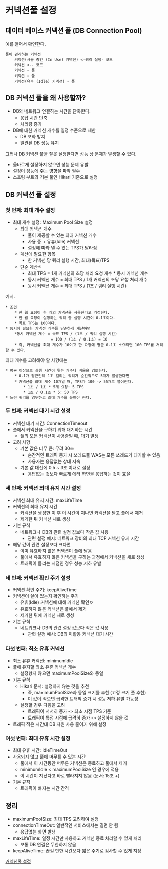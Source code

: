 # 커넥션풀 설정

## 데이터 베이스 커넥션 풀 (DB Connection Pool)
예를 들어서 확인한다.
```
풀이 관리하는 커넥션
    커넥션(사용 중인 (In Use) 커넥션) <-쿼리 실행- 코드
    커넥션 <-- 코드
    커넥션 - 풀
    커넥션 - 풀
    커넥션(유후 (Idle) 커넥션) - 풀
```

## DB 커넥션 풀을 왜 사용할까?
* DB와 네트워크 연결하는 시간을 단축한다.
    * 응답 시간 단축
    * 처리량 증가
* DB에 대한 커넥션 개수를 일정 수준으로 제한
    * DB 포화 방지
    * 일관된 DB 성능 유지   

그러나 DB 커넥션 풀을 잘못 설정한다면 성능 상 문제가 발생할 수 있다.   
* 올바르게 설정하지 않으면 성능 문제 유발
* 설정이 성능에 주는 영향을 파악 필수
* 스프링 부트의 기본 풀인 Hikari 기준으로 설정   

## DB 커넥션 풀 설정

### 첫 번째: 최대 개수 설정
* 최대 개수 설정: Maximum Pool Size 설정
    * 최대 커넥션 개수
        * 풀이 제공할 수 있는 최대 커넥션 개수
        * 사용 중 + 유휴(Idle) 커넥션
        * 설정에 따라 낼 수 있는 TPS가 달라짐
    * 계산에 필요한 항목
        * 한 커넥션 당 쿼리 실행 시간, 최대(목표)TPS
    * 단순 계산식
        * 최대 TPS = 1개 커넥션의 초당 처리 요청 개수 * 동시 커넥션 개수
        * 동시 커넥션 개수 = 최대 TPS / 1개 커넥션의 초당 요청 처리 개수
        * 동시 커넥션 개수 = 최대 TPS / (1초 / 쿼리 실행 시간)   

예시.
```
* 조건
    * 한 웹 요청이 한 개의 커넥션을 사용한다고 가정한다.
    * 한 웹 요청이 실행하는 쿼리 총 실행 시간이 0.1초이다.
    * 목표 TPS는 100이다.
* 동시에 필요한 커넥션 개수를 단순하게 계산하면
    *동시 커넥션 개수 = 목표 TPS / (1초 / 쿼리 실행 시간)
                    = 100 / (1초 / 0.1초) = 10
    * 즉, 커넥션풀 최대 개수가 10이고 한 요청에 평균 0.1초 소요되면 100 TPS를 처리할 수 있다.
```

최대 개수를 고려해야 할 사항에는   

```
* 평균 이상으로 실행 시간이 튀는 개수나 비율을 검토한다.
    * 0.1가 평균인데 1초 걸리는 쿼리가 순간적으로 5개가 발생한다면
    * 커넥션풀 최대 개수 10개일 때, TPS가 100 -> 55개로 떨어진다.
        * 1초 / 1초 * 5개 요청: 5 TPS
        * 1초 / 0.1초 * 5: 50 TPS
* 느린 쿼리를 염두하고 최대 개수를 높여야 한다.
```

### 두 번째: 커넥션 대기 시간 설정
* 커넥션 대기 시간: ConnectionTimeout
* 풀에서 커넥션을 구하기 위해 대기하는 시간
    * 풀의 모든 커넥션이 사용줄일 때, 대기 발생
* 고려 사항
    * 기본 값은 너무 큰: 무려 30초
        * 순간적인 트래픽 증가 시 쓰레드풀 WAS는 모든 쓰레드가 대기할 수 있음
        * 사용자는 응답없는 상태 지속
    * 기본 값 대신에 0.5 ~ 3초 이내로 설정
        * 응답없는 것보다 빠르게 에러 화면을 응답하는 것이 효율   

### 세 번째: 커넥션 최대 유지 시간 설정
* 커넥션 최대 유지 시간: maxLifeTime
* 커넥션의 최대 유지 시간
    * 커넥션을 생성한 이 후 이 시간이 지나면 커넥션을 닫고 풀에서 제거
    * 제거한 뒤 커넥션 새로 생성
* 기본 규칙
    * 네트워크나 DB의 관련 설정 값보다 작은 값 사용
        * 관련 설정 예시: 네트워크 장비의 최대 TCP 커넥션 유지 시간
* 해당 값이 관련 설정보다 크다면
    * 이미 유효하지 않은 커넥션이 풀에 남음
    * 풀에서 유효하지 않은 커넥션을 구하는 과정에서 커넥션을 새로 생성
    * 트래픽이 몰리는 시점인 경우 성능 저하 유발   

### 네 번째: 커넥션 확인 주기 설정
* 커넥션 확인 주기: keepAliveTime
* 커넥션이 살아 있는지 확인하는 주기
    * 유휴(Idle) 커넥션에 대해 커넥션 확인ㅇ
    * 유효하지 않은 커넥션은 풀에서 제거
    * 제거한 뒤에 커넥션 새로 생성
* 기본 규칙
    * 네트워크나 DB의 관련 설정 값보다 작은 값 사용
        * 관련 설정 예시: DB의 미활동 커넥션 대기 시간   

### 다섯 번째: 최소 유휴 커넥션
* 최소 유휴 커넥션: minimumIdle
* 풀에 유지할 최소 유휴 커넥션 개수
    * 설정항지 않으면 maximumPoolSize와 동일
* 기본 규칙
    * Hikari 문서: 설정하지 않는 것을 추천
        * 즉, maximumPoolSize과 동일 크기를 추천 (고정 크기 풀 추천)
        * 이 값이 작으면 급격한 트래픽 증가 시 성능 저하 유발 가능성
    * 설정할 경우 다음을 고려
        * 트래픽이 서서히 증가 -> 최소 시점 TPS 기준
        * 트래픽이 특정 시점에 급격히 증가 -> 설정하지 않을 것
* 트래픽 적은 시간대 DB 자원 사용 줄이기 위해 설정   

### 여섯 번째: 최대 유휴 시간 설정
* 최대 유휴 시간: idleTimeOut
* 사용되지 않고 풀에 머무를 수 있는 시간
    * 풀에서 이 시간동안 머무른 커넥션은 종료하고 풀에서 제거
    * minimumIdle < maximumPoolSize 인 경우에 적용
    * 이 시간이 지났다고 바로 빨라지지 않음 (문서: 15초 +)
* 기본 규칙
    * 트래픽이 빠지는 시간 간격   

## 정리
* maximumPoolSize: 최대 TPS 고려하여 설정
* connectionTimeOut: 일반적인 서비스에서는 길면 안 됨
    * 응답없는 화면 발생
* maxLifeTime: 일정 시간만 사용하고 커넥션 종료 처리할 수 있게 처리
    * 보통 DB 연결은 무한하지 않음
* keepAliveTime: 끊길 만한 시간보다 짧은 주기로 검사할 수 있게 지정   

[커넥션풀 설정](https://www.youtube.com/watch?v=6Q7iRTb4tQE)